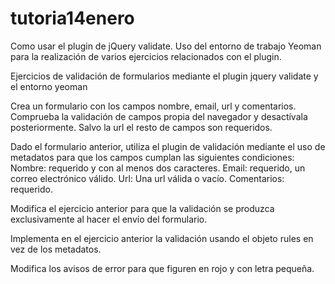 # tutoria14enero
Como usar el plugin de jQuery validate.   Uso del entorno de trabajo Yeoman para la realización de varios ejercicios relacionados con el plugin.

Ejercicios de validación de formularios mediante el plugin jquery validate y el entorno yeoman

Crea un formulario con los campos nombre, email, url y comentarios. Comprueba la validación de campos propia del navegador y desactívala posteriormente. Salvo la url el resto de campos son requeridos.

Dado el formulario anterior, utiliza el plugin de validación mediante el uso de metadatos para que los campos cumplan las siguientes condiciones: Nombre: requerido y con al menos dos caracteres. Email: requerido, un correo electrónico válido. Url: Una url válida o vacío. Comentarios: requerido.

Modifica el ejercicio anterior para que la validación se produzca exclusivamente al hacer el envío del formulario.

Implementa en el ejercicio anterior la validación usando el objeto rules en vez de los metadatos.

Modifica los avisos de error para que figuren en rojo y con letra pequeña.

